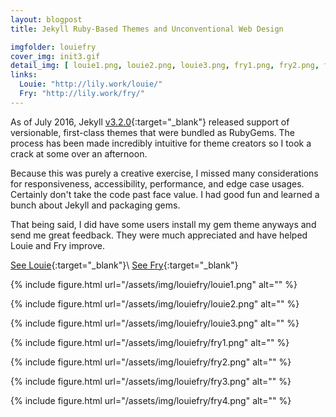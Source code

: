 ```yaml
---
layout: blogpost
title: Jekyll Ruby-Based Themes and Unconventional Web Design

imgfolder: louiefry
cover_img: init3.gif
detail_img: [ louie1.png, louie2.png, louie3.png, fry1.png, fry2.png, fry3.png, fry4.png ]
links:
  Louie: "http://lily.work/louie/"
  Fry: "http://lily.work/fry/"
---
```


As of July 2016, Jekyll [v3.2.0][version]{:target="_blank"} released support of versionable, first-class themes that were bundled as RubyGems. The process has been made incredibly intuitive for theme creators so I took a crack at some over an afternoon.

Because this was purely a creative exercise, I missed many considerations for responsiveness, accessibility, performance, and edge case usages. Certainly don't take the code past face value. I had good fun and learned a bunch about Jekyll and packaging gems.

That being said, I did have some users install my gem theme anyways and send me great feedback. They were much appreciated and have helped Louie and Fry improve.

[See Louie](http://lily.work/louie/){:target="_blank"}\\
[See Fry](http://lily.work/fry/){:target="_blank"}

{% include figure.html
  url="/assets/img/louiefry/louie1.png" 
  alt="" %}

{% include figure.html
  url="/assets/img/louiefry/louie2.png" 
  alt="" %}

{% include figure.html
  url="/assets/img/louiefry/louie3.png" 
  alt="" %}

{% include figure.html
  url="/assets/img/louiefry/fry1.png" 
  alt="" %}

{% include figure.html
  url="/assets/img/louiefry/fry2.png" 
  alt="" %}

{% include figure.html
  url="/assets/img/louiefry/fry3.png" 
  alt="" %}

{% include figure.html
  url="/assets/img/louiefry/fry4.png" 
  alt="" %}

[version]: https://jekyllrb.com/news/2016/07/26/jekyll-3-2-0-released/
